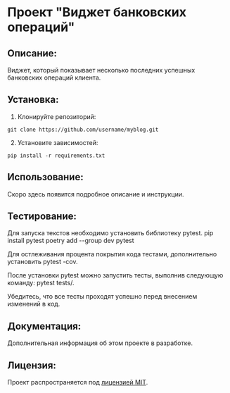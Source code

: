 # Проект "Виджет банковских операций"

## Описание:
Виджет, который показывает несколько последних успешных банковских операций клиента.

## Установка:

1. Клонируйте репозиторий:
```
git clone https://github.com/username/myblog.git
```

2. Установите зависимостей:
```
pip install -r requirements.txt
```

## Использование:
Скоро здесь появится подробное описание и инструкции.

## Тестирование:

Для запуска текстов необходимо установить библиотеку pytest.
pip install pytest
poetry add --group dev pytest

Для остлеживания процента покрытия кода тестами, 
дополнительно установить pytest -cov.

После установки pytest можно запустить тесты, выполнив следующую команду:
pytest tests/.

Убедитесь, что все тесты проходят успешно перед внесением изменений в код.

## Документация:

Дополнительная информация об этом проекте в разработке.

## Лицензия:

Проект распространяется под [лицензией MIT](LICENSE).
